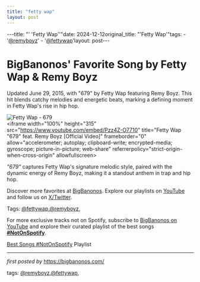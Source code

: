 ```yaml
---
title: "fetty wap"
layout: post
---
```

---title: "' 'Fetty Wap''"date: 2024-12-12original_title: "'Fetty Wap'"tags:  - '[@remyboyz](/tags/remyboyz/)'  - '[@fettywap](/tags/fettywap/)'layout: post---<!-- Post Title --><h1 >BigBanonos' Favorite Song by Fetty Wap & Remy Boyz</h1> <!-- Introductory Text --><p >Updated June 29, 2015, with "679" by Fetty Wap featuring Remy Boyz. This hit blends catchy melodies and energetic beats, marking a defining moment in Fetty Wap's rise in hip hop.</p> <!-- Featured Image --><div > <img src="https://cdns-images.dzcdn.net/images/cover/f14becbb0d888cd5457d18d3bb670731/1900x1900-000000-80-0-0.jpg" alt="Fetty Wap - 679" /></div> <!-- YouTube Video Embed --><div > <iframe width="100%" height="315" src="https://www.youtube.com/embed/Pzz4Z-O7710" title="Fetty Wap "679" feat. Remy Boyz [Official Video]" frameborder="0" allow="accelerometer; autoplay; clipboard-write; encrypted-media; gyroscope; picture-in-picture; web-share" referrerpolicy="strict-origin-when-cross-origin" allowfullscreen></iframe></div> <!-- Song Information --><div > <p><em>"679"</em> captures Fetty Wap's signature melodic style, paired with the dynamic energy of Remy Boyz, making it a standout anthem in trap and hip hop.</p></div> <!-- Footer Links --><div > <p>Discover more favorites at <a href="https://bigbanonos.com/" target="_blank">BigBanonos</a>. Explore our playlists on <a href="https://www.youtube.com/[@BigBanonos](/tags/BigBanonos/)" target="_blank">YouTube</a> and follow us on <a href="https://x.com/bigbanonos" target="_blank">X/Twitter</a>.</p></div> <!-- Tags --><p >Tags: [@fettywap](/tags/fettywap/),[@remyboyz](/tags/remyboyz/),</p><!--Subscribe and Playlist Links--><div>    <p>For more exclusive tracks not on Spotify, subscribe to <a href="https://www.youtube.com/[@BigBanonos](/tags/BigBanonos/)" target="_blank">BigBanonos on YouTube</a> and explore their curated playlist of the best songs <strong>[#NotOnSpotify](/tags/NotOnSpotify/)</strong>.</p>    <p><a href="https://www.youtube.com/playlist?list=PLtuNtuTatqI0kFahUCbtbfenC_ET5O_tr" target="_blank">Best Songs [#NotOnSpotify](/tags/NotOnSpotify/) Playlist<br /></a></p></div><hr /><p><em>first posted by</em> <a href="https://bigbanonos.com/" rel="noopener" target="_new">https://bigbanonos.com/</a></p><p>tags: [@remyboyz](/tags/remyboyz/),[@fettywap](/tags/fettywap/),</p>